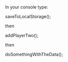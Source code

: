 In your console type:

saveToLocalStorage();

then

addPlayerTwo();

then

doSomethingWithTheData();